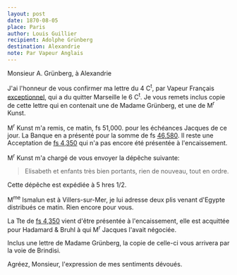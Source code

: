 ```yaml
---
layout: post
date: 1870-08-05
place: Paris
author: Louis Guillier
recipient: Adolphe Grünberg
destination: Alexandrie
note: Par Vapeur Anglais
---
```


Monsieur A. Grünberg, à Alexandrie

J'ai l'honneur de vous confirmer ma lettre du 4 C<sup>t</sup>, par Vapeur Français
<ins>exceptionnel</ins>, qui a du quitter Marseille le 6 C<sup>t</sup>. Je vous remets inclus copie
de cette lettre qui en contenait une de Madame Grünberg, et une de M<sup>r</sup> Kunst.

M<sup>r</sup> Kunst m'a remis, ce matin, fs 51,000. pour les échéances Jacques de ce
jour. La Banque en a présenté pour la somme de fs <ins>46,580</ins>. Il reste une
Acceptation de <ins>fs 4,350</ins> qui n'a pas encore été présentée à l'encaissement.

M<sup>r</sup> Kunst m'a chargé de vous envoyer la dépêche suivante:

> Elisabeth et enfants très bien portants, rien de nouveau, tout en ordre.

Cette dépêche est expédiée à 5 hres 1/2.

M<sup>me</sup>  Ismalun est à Villers-sur-Mer, je lui adresse deux plis venant d'Egypte
distribués ce matin. Rien encore pour vous.

La Tte de <ins>fs 4,350</ins> vient d'être présentée à l'encaissement, elle est
acquittée pour Hadamard & Bruhl à qui M<sup>r</sup> Jacques l'avait négociée.

Inclus une lettre de Madame Grünberg, la copie de celle-ci vous arrivera par la
voie de Brindisi.

Agréez, Monsieur, l'expression de mes sentiments dévoués.
